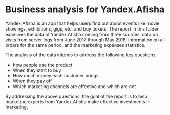 # Business analysis for Yandex.Afisha
Yandex.Afisha is an app that helps users find out about events like movie showings, exhibitions, gigs, etc. and buy tickets. The report in this folder examines the data of Yandex.Afisha coming from three sources: data on visits from server logs from June 2017 through May 2018, information on all orders for the same period, and the marketing expenses statistics.

The analysis of the data intends to address the following key questions:

- how people use the product
- When they start to buy
- How much money each customer brings
- When they pay off
- Which marketing channels are effective and which are not

By addressing the above questions, the goal of the report is to help marketing experts from Yandex.Afisha make effective investments in marketing.
